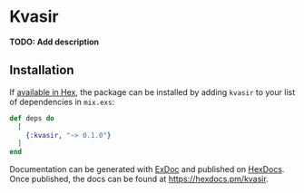 # Kvasir

**TODO: Add description**

## Installation

If [available in Hex](https://hex.pm/docs/publish), the package can be installed
by adding `kvasir` to your list of dependencies in `mix.exs`:

```elixir
def deps do
  [
    {:kvasir, "~> 0.1.0"}
  ]
end
```

Documentation can be generated with [ExDoc](https://github.com/elixir-lang/ex_doc)
and published on [HexDocs](https://hexdocs.pm). Once published, the docs can
be found at <https://hexdocs.pm/kvasir>.

